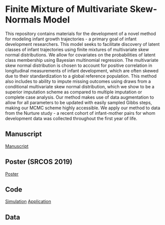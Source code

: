 # Finite Mixture of Multivariate Skew-Normals Model

This repository contains materials for the development of a novel method for modeling infant growth trajectories - a primary goal of infant development researchers. This model seeks to facilitate discovery of latent classes of infant trajectories using finite mixtures of multivariate skew normal distributions. We allow for covariates on the probabilities of latent class membership using Bayesian multinomial regression. The multivariate skew normal distribution is chosen to account for positive correlation in longitudinal measurements of infant development, which are often skewed due to their standardization to a global reference population. This method also includes to ability to impute missing outcomes using draws from a conditional multivariate skew normal distribution, which we show to be a superior imputation scheme as compared to multiple imputation or complete case analysis. Our method makes use of data augmentation to allow for all parameters to be updated with easily sampled Gibbs steps, making our MCMC scheme highly accessible. We apply our method to data from the Nurture study - a recent cohort of infant-mother pairs for whom development data was collected throughout the first year of life. 

## Manuscript

[Manuscript](manuscript/manuscript.pdf)

## Poster (SRCOS 2019)

[Poster](poster/poster.pdf)

## Code

[Simulation](simulation/simulation.R)
[Application](application/application.R)

## Data